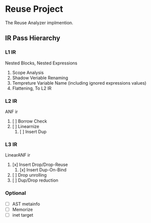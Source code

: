 # Reuse Project

The Reuse Analyzer implmention.

## IR Pass Hierarchy

### L1 IR

Nested Blocks, Nested Expressions

1. Scope Analysis
2. Shadow Veriable Renaming
3. Tempreture Variable Name (including ignored expressions values)
4. Flattening, To L2 IR

### L2 IR

ANF ir

1. [ ] Borrow Check
2. [ ] Linearnize
   1. [ ] Insert Dup

### L3 IR

LinearANF ir

1. [x] Insert Drop/Drop-Reuse
   1. [x] Insert Dup-On-Bind
2. [ ] Drop unrolling
3. [ ] Dup/Drop reduction

### Optional

- [ ] AST metainfo
- [ ] Memorize
- [ ] inet target
